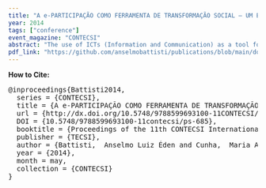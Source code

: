 ```yaml
---
title: "A e-PARTICIPAÇÃO COMO FERRAMENTA DE TRANSFORMAÇÃO SOCIAL – UM ESTUDO DE CASO"
year: 2014
tags: ["conference"]
event_magazine: "CONTECSI"
abstract: "The use of ICTs (Information and Communication) as a tool for spreading democracy is a global phenomenon. Social networks mobilize thousands of people in a short time. These mobilizations have different objectives, from organizing rallies even the disclosure of petitions seeking the modification of laws. This work uses the model as a conceptual framework of pluralist (Pozzebon & Diniz, 2012), and a qualitative study seeks to understand how the e-Petition is used by the population, in a case study in Brazil. The case study took place in the city of Cascavel in 2011, where due to dissatisfaction with the increased number of councilors at City Hall was the creation of an e-Petition. As a result it can be seen that the population is favorable and adopts the technology, but the government still imposes restrictions on its use."
pdf_link: "https://github.com/anselmobattisti/publications/blob/main/docs/2014/CONTECSI/artigo.pdf"
---
```


<strong>How to Cite:</strong>

<pre>
@inproceedings{Battisti2014,
  series = {CONTECSI},
  title = {A e-PARTICIPAÇÃO COMO FERRAMENTA DE TRANSFORMAÇÃO SOCIAL - UM ESTUDO DE CASO},
  url = {http://dx.doi.org/10.5748/9788599693100-11CONTECSI/PS-685},
  DOI = {10.5748/9788599693100-11contecsi/ps-685},
  booktitle = {Proceedings of the 11th CONTECSI International Conference on Information Systems and Technology Management},
  publisher = {TECSI},
  author = {Battisti,  Anselmo Luiz Éden and Cunha,  Maria Alexandra and Fonseca,  Marcio Rodrigues da},
  year = {2014},
  month = may,
  collection = {CONTECSI}
}
</pre>